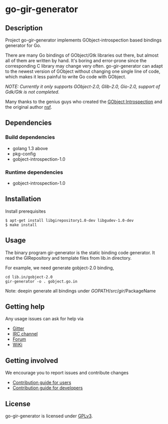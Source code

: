 # go-gir-generator

## Description

Project go-gir-generator implements GObject-introspection based bindings generator for Go.

There are many Go bindings of GObject/Gtk libraries out there, but almost all of them are written by hand. It's boring and error-prone since the corresponding C library may change very often. go-gir-generator can adapt to the newest version of GObject without changing one single line of code, which makes it less painful to write Go code with GObject.

*NOTE: Currently it only supports GObject-2.0, Glib-2.0, Gio-2.0, support of Gdk/Gtk is not completed.*


Many thanks to the genius guys who created the [GObject Introspection](https://wiki.gnome.org/action/show/Projects/GObjectIntrospection) and the original author [nsf](https://github.com/nsf/gogobject).

## Dependencies

### Build dependencies

- golang 1.3 above
- pkg-config
- gobject-introspection-1.0

### Runtime dependencies

- gobject-introspection-1.0

## Installation

Install prerequisites

```
$ apt-get install libgirepository1.0-dev libgudev-1.0-dev
$ make install
```

## Usage

The binary program gir-generator is the static binding
code generator.
It read the GIRepository and template files from lib.in directory.

For example, we need generate gobject-2.0 binding,

```
cd lib.in/gobject-2.0
gir-generator -o . gobject.go.in
```

Note: deepin generate all bindings under $GOPATH/src/gir/$PackageName

## Getting help

Any usage issues can ask for help via

* [Gitter](https://gitter.im/orgs/linuxdeepin/rooms)
* [IRC channel](https://webchat.freenode.net/?channels=deepin)
* [Forum](https://bbs.deepin.org)
* [WiKi](http://wiki.deepin.org/)

## Getting involved

We encourage you to report issues and contribute changes

* [Contribution guide for users](http://wiki.deepin.org/index.php?title=Contribution_Guidelines_for_Users)
* [Contribution guide for developers](http://wiki.deepin.org/index.php?title=Contribution_Guidelines_for_Developers)

## License

go-gir-generator is licensed under [GPLv3](LICENSE).

